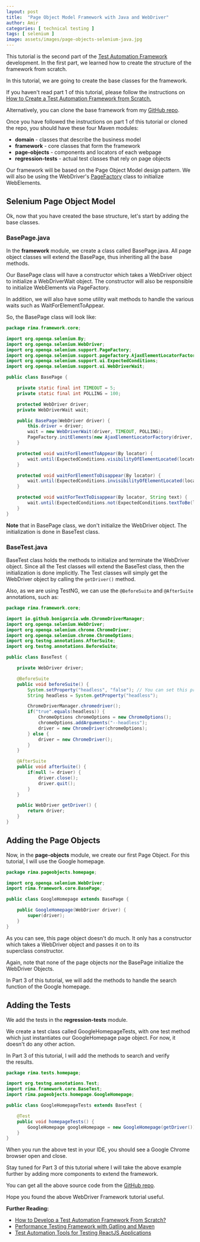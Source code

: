 ```yaml
---
layout: post
title:  "Page Object Model Framework with Java and WebDriver"
author: Amir
categories: [ technical testing ]
tags: [ selenium ]
image: assets/images/page-objects-selenium-java.jpg
---
```




This tutorial is the second part of the [Test Automation Framework](https://www.testingexcellence.com/develop-test-automation-framework-scratch/) development. In the first part, we learned how to create the structure of the framework from scratch.

In this tutorial, we are going to create the base classes for the framework.

If you haven't read part 1 of this tutorial, please follow the instructions on [How to Create a Test Automation Framework from Scratch.](https://www.testingexcellence.com/develop-test-automation-framework-scratch/)

Alternatively, you can clone the base framework from my [GitHub repo](https://github.com/AmirGhahrai/Rima).

Once you have followed the instructions on part 1 of this tutorial or cloned the repo, you should have these four Maven modules:

*   **domain** - classes that describe the business model
*   **framework** - core classes that form the framework
*   **page-objects** - components and locators of each webpage
*   **regression-tests** - actual test classes that rely on page objects

Our framework will be based on the Page Object Model design pattern. We will also be using the WebDriver's [PageFactory](https://github.com/SeleniumHQ/selenium/wiki/PageFactory) class to initialize WebElements.

## Selenium Page Object Model

Ok, now that you have created the base structure, let's start by adding the base classes.

### BasePage.java

In the **framework** module, we create a class called BasePage.java. All page object classes will extend the BasePage, thus inheriting all the base methods.

Our BasePage class will have a constructor which takes a WebDriver object to initialize a WebDriverWait object. The constructor will also be responsible to initialize WebElements via PageFactory.

In addition, we will also have some utility wait methods to handle the various waits such as WaitForElementToAppear.

So, the BasePage class will look like:

```java
package rima.framework.core;

import org.openqa.selenium.By;
import org.openqa.selenium.WebDriver;
import org.openqa.selenium.support.PageFactory;
import org.openqa.selenium.support.pagefactory.AjaxElementLocatorFactory;
import org.openqa.selenium.support.ui.ExpectedConditions;
import org.openqa.selenium.support.ui.WebDriverWait;

public class BasePage {

    private static final int TIMEOUT = 5;
    private static final int POLLING = 100;

    protected WebDriver driver;
    private WebDriverWait wait;

    public BasePage(WebDriver driver) {
        this.driver = driver;
        wait = new WebDriverWait(driver, TIMEOUT, POLLING);
        PageFactory.initElements(new AjaxElementLocatorFactory(driver, TIMEOUT), this);
    }

    protected void waitForElementToAppear(By locator) {
        wait.until(ExpectedConditions.visibilityOfElementLocated(locator));
    }

    protected void waitForElementToDisappear(By locator) {
        wait.until(ExpectedConditions.invisibilityOfElementLocated(locator));
    }

    protected void waitForTextToDisappear(By locator, String text) {
        wait.until(ExpectedConditions.not(ExpectedConditions.textToBe(locator, text)));
    }
}
```

**Note** that in BasePage class, we don't initialize the WebDriver object. The initialization is done in BaseTest class.

### BaseTest.java

BaseTest class holds the methods to initialize and terminate the WebDriver object. Since all the Test classes will extend the BaseTest class, then the initialization is done implicitly. The Test classes will simply get the WebDriver object by calling the `getDriver()` method.

Also, as we are using TestNG, we can use the `@BeforeSuite` and `@AfterSuite` annotations, such as:

```java
package rima.framework.core;

import io.github.bonigarcia.wdm.ChromeDriverManager;
import org.openqa.selenium.WebDriver;
import org.openqa.selenium.chrome.ChromeDriver;
import org.openqa.selenium.chrome.ChromeOptions;
import org.testng.annotations.AfterSuite;
import org.testng.annotations.BeforeSuite;

public class BaseTest {

    private WebDriver driver;

    @BeforeSuite
    public void beforeSuite() {
        System.setProperty("headless", "false"); // You can set this property elsewhere
        String headless = System.getProperty("headless");

        ChromeDriverManager.chromedriver();
        if("true".equals(headless)) {
            ChromeOptions chromeOptions = new ChromeOptions();
            chromeOptions.addArguments("--headless");
            driver = new ChromeDriver(chromeOptions);
        } else {
            driver = new ChromeDriver();
        }
    }

    @AfterSuite
    public void afterSuite() {
        if(null != driver) {
            driver.close();
            driver.quit();
        }
    }

    public WebDriver getDriver() {
        return driver;
    }
}
```

## Adding the Page Objects

Now, in the **page-objects** module, we create our first Page Object. For this tutorial, I will use the Google homepage.

```java
package rima.pageobjects.homepage;

import org.openqa.selenium.WebDriver;
import rima.framework.core.BasePage;

public class GoogleHomepage extends BasePage {

    public GoogleHomepage(WebDriver driver) {
        super(driver);
    }
}
```

As you can see, this page object doesn't do much. It only has a constructor which takes a WebDriver object and passes it on to its superclass constructor.

Again, note that none of the page objects nor the BasePage initialize the WebDriver Objects.

In Part 3 of this tutorial, we will add the methods to handle the search function of the Google homepage.

## Adding the Tests

We add the tests in the **regression-tests** module.

We create a test class called GoogleHomepageTests, with one test method which just instantiates our GoogleHomepage page object. For now, it doesn't do any other action.

In Part 3 of this tutorial, I will add the methods to search and verify the results.

```java
package rima.tests.homepage;

import org.testng.annotations.Test;
import rima.framework.core.BaseTest;
import rima.pageobjects.homepage.GoogleHomepage;

public class GoogleHomepageTests extends BaseTest {

    @Test
    public void homepageTests() {
        GoogleHomepage googleHomepage = new GoogleHomepage(getDriver());
    }
}
```

When you run the above test in your IDE, you should see a Google Chrome browser open and close.

Stay tuned for Part 3 of this tutorial where I will take the above example further by adding more components to extend the framework.

You can get all the above source code from the [GitHub repo](http://git@github.com:AmirGhahrai/Rima.git).

Hope you found the above WebDriver Framework tutorial useful.

**Further Reading:**

*   [How to Develop a Test Automation Framework From Scratch?](https://www.testingexcellence.com/develop-test-automation-framework-scratch/)
*   [Performance Testing Framework with Gatling and Maven](https://www.testingexcellence.com/gatling-maven-performance-test-framework/)
*   [Test Automation Tools for Testing ReactJS Applications](https://www.testingexcellence.com/reactjs-test-automation-tools/)